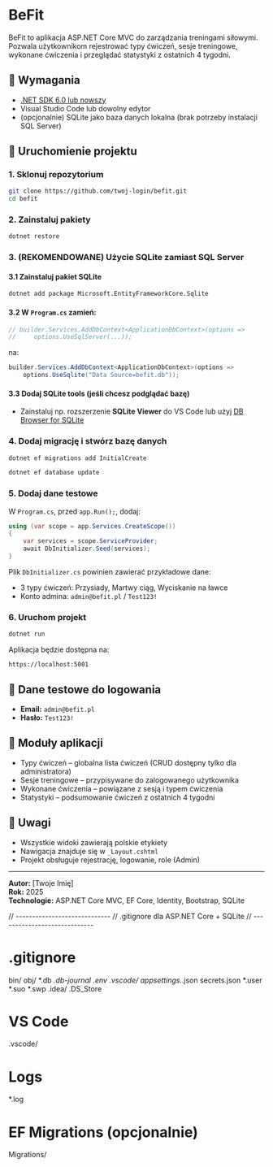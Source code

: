 # BeFit

BeFit to aplikacja ASP.NET Core MVC do zarządzania treningami siłowymi. Pozwala użytkownikom rejestrować typy ćwiczeń, sesje treningowe, wykonane ćwiczenia i przeglądać statystyki z ostatnich 4 tygodni.

## 🧰 Wymagania
- [.NET SDK 6.0 lub nowszy](https://dotnet.microsoft.com/en-us/download)
- Visual Studio Code lub dowolny edytor
- (opcjonalnie) SQLite jako baza danych lokalna (brak potrzeby instalacji SQL Server)

## 🚀 Uruchomienie projektu

### 1. Sklonuj repozytorium
```bash
git clone https://github.com/twoj-login/befit.git
cd befit
```

### 2. Zainstaluj pakiety
```bash
dotnet restore
```

### 3. (REKOMENDOWANE) Użycie SQLite zamiast SQL Server

#### 3.1 Zainstaluj pakiet SQLite
```bash
dotnet add package Microsoft.EntityFrameworkCore.Sqlite
```

#### 3.2 W `Program.cs` zamień:
```csharp
// builder.Services.AddDbContext<ApplicationDbContext>(options =>
//     options.UseSqlServer(...));
```
na:
```csharp
builder.Services.AddDbContext<ApplicationDbContext>(options =>
    options.UseSqlite("Data Source=befit.db"));
```

#### 3.3 Dodaj SQLite tools (jeśli chcesz podglądać bazę)
- Zainstaluj np. rozszerzenie **SQLite Viewer** do VS Code lub użyj [DB Browser for SQLite](https://sqlitebrowser.org/)

### 4. Dodaj migrację i stwórz bazę danych
```bash
dotnet ef migrations add InitialCreate

dotnet ef database update
```

### 5. Dodaj dane testowe
W `Program.cs`, przed `app.Run();`, dodaj:
```csharp
using (var scope = app.Services.CreateScope())
{
    var services = scope.ServiceProvider;
    await DbInitializer.Seed(services);
}
```

Plik `DbInitializer.cs` powinien zawierać przykładowe dane:
- 3 typy ćwiczeń: Przysiady, Martwy ciąg, Wyciskanie na ławce
- Konto admina: `admin@befit.pl` / `Test123!`

### 6. Uruchom projekt
```bash
dotnet run
```

Aplikacja będzie dostępna na:
```
https://localhost:5001
```

## 🧪 Dane testowe do logowania
- **Email:** `admin@befit.pl`
- **Hasło:** `Test123!`

## 📂 Moduły aplikacji
- Typy ćwiczeń – globalna lista ćwiczeń (CRUD dostępny tylko dla administratora)
- Sesje treningowe – przypisywane do zalogowanego użytkownika
- Wykonane ćwiczenia – powiązane z sesją i typem ćwiczenia
- Statystyki – podsumowanie ćwiczeń z ostatnich 4 tygodni

## 📌 Uwagi
- Wszystkie widoki zawierają polskie etykiety
- Nawigacja znajduje się w `_Layout.cshtml`
- Projekt obsługuje rejestrację, logowanie, role (Admin)

---
**Autor:** [Twoje Imię]  
**Rok:** 2025  
**Technologie:** ASP.NET Core MVC, EF Core, Identity, Bootstrap, SQLite


// -----------------------------
// .gitignore dla ASP.NET Core + SQLite
// -----------------------------
# .gitignore
bin/
obj/
*.db
*.db-journal
.env
.vscode/
appsettings.*.json
secrets.json
*.user
*.suo
*.swp
.idea/
.DS_Store

# VS Code
.vscode/

# Logs
*.log

# EF Migrations (opcjonalnie)
Migrations/
